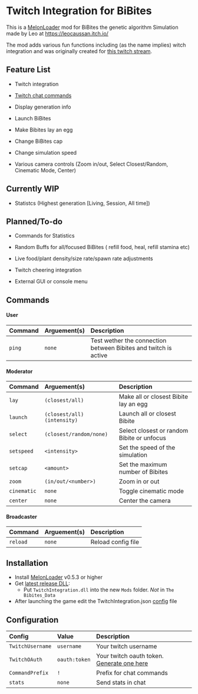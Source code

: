# Twitch Integration for BiBites

This is a [MelonLoader](https://github.com/LavaGang/MelonLoader) mod for BiBites the genetic algorithm Simulation
made by Leo at https://leocaussan.itch.io/




The mod adds various fun functions including (as the name implies)
witch integration and was originally created for [this twitch stream](https://www.twitch.tv/artificiallifeandchill).

## Feature List

- Twitch integration

- [Twitch chat commands](#commands)

- Display generation info

- Launch BiBites

- Make Bibites lay an egg

- Change BiBites cap

- Change simulation speed

- Various camera controls (Zoom in/out, Select Closest/Random, Cinematic Mode, Center)

## Currently WIP
- Statistcs (Highest generation [Living, Session, All time])

## Planned/To-do
- Commands for Statistics

- Random Buffs for all/focused BiBites ( refill food, heal, refill stamina etc)

- Live food/plant density/size rate/spawn rate adjustments

- Twitch cheering integration

- External GUI or console menu
## Commands
#### User
| Command | Arguement(s) | Description                                                     |
|:--------|:-------------|:----------------------------------------------------------------|
| `ping`  | `none`       | Test wether the connection between Bibites and twitch is active |

#### Moderator
| Command     | Arguement(s)                | Description                                |
|:------------|:----------------------------|:-------------------------------------------|
| `lay`       | `(closest/all)`             | Make all or closest Bibite lay an egg      |
| `launch`    | `(closest/all) (intensity)` | Launch all or closest Bibite               |
| `select`    | `(closest/random/none)`     | Select closest or random Bibite or unfocus |
| `setspeed`  | `<intensity>`               | Set the speed of the simulation            |
| `setcap`    | `<amount>`                  | Set the maximum number of Bibites          |
| `zoom`      | `(in/out/<number>)`         | Zoom in or out                             |
| `cinematic` | `none`                      | Toggle cinematic mode                      |
| `center`    | `none`                      | Center the camera                          |



#### Broadcaster
| Command  | Arguement(s) | Description        |
|:---------|:-------------|:-------------------|
| `reload` | `none`       | Reload config file |


## Installation

- Install [MelonLoader](https://github.com/LavaGang/MelonLoader/releases/tag/v0.5.3) v0.5.3 or higher
- Get [latest release DLL](../../../releases/latest):
  - Put `TwitchIntegration.dll` into the new `Mods` folder. *Not* in `The Bibites_Data`
- After launching the game edit the TwitchIntegration.json [config](#Configuration) file

## Configuration

| Config           | Value         | Description                                                               |
|:-----------------|:--------------|:--------------------------------------------------------------------------|
| `TwitchUsername` | `username`    | Your twitch username                                                      |
| `TwitchOAuth`    | `oauth:token` | Your twitch oauth token. [Generate one here](https://twitchapps.com/tmi/) |
| `CommandPrefix`  | `!`           | Prefix for chat commands                                                  |
| `stats`          | `none`        | Send stats in chat                                                        |
